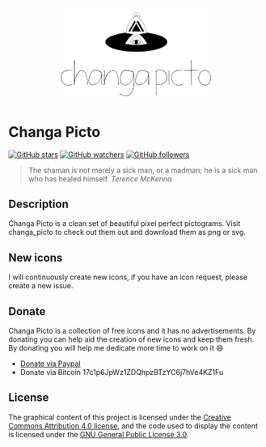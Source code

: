 <p align="center">
  <img src="https://raw.githubusercontent.com/kleinrein/changa-picto/master/web/src/images/changa-picto-logo.svg" width="300">
</p>

# Changa Picto
[![GitHub stars](https://img.shields.io/github/stars/badges/shields.svg?style=social&label=Star)](https://github.com/kleinrein/changa-picto)
[![GitHub watchers](https://img.shields.io/github/watchers/aritraroy/ultimate-android-reference.svg?style=social&label=Watch)](https://github.com/kleinrein/changa-picto)
[![GitHub followers](https://img.shields.io/github/followers/aritraroy.svg?style=social&label=Follow)](https://github.com/changa-picto)

> The shaman is not merely a sick man, or a madman; he is a sick man who has healed himself. _Terence McKenna_

## Description
Changa Picto is a clean set of beautiful pixel perfect pictograms. Visit changa_picto to check out them out and download them as png or svg.

## New icons
I will continuously create new icons, if you have an icon request, please create a new issue.

## Donate
Changa Picto is a collection of free icons and it has no advertisements. By donating you can help aid the creation of new icons and keep them fresh. By donating you will help me dedicate more time to work on it :smile:
- [Donate via Paypal](https://www.paypal.com/cgi-bin/webscr?cmd=_s-xclick&hosted_button_id=YNMWDT344V5PY)
- Donate via Bitcoin 17c1p6JpWz1ZDQhpzBTzYC6j7hVe4KZ1Fu

## License
The graphical content of this project is licensed under the [Creative Commons Attribution 4.0 license](https://creativecommons.org/licenses/by-sa/4.0/), and the code used to display the content is licensed under the [GNU General Public License 3.0](https://www.gnu.org/licenses/gpl-3.0.en.html).
